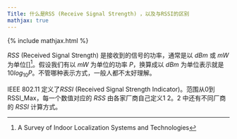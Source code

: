 ```yaml
---
Title: 什么是RSS (Receive Signal Strength) ，以及与RSSI的区别
mathjax: true
---
```

{% include mathjax.html %}

$\mathit{RSS}$ (Received Signal Strength) 是接收到的信号的功率，通常是以 $\mathit{dB}m$ 或 $mW$ 为单位[][^1]。假设我们有以 $mW$ 为单位的功率 $P$，换算成以 $\mathit{dB}m$ 为单位表示就是 $10 log_{10} P$。不管哪种表示方式，一般人都不太好理解。

IEEE 802.11 定义了$\mathit{RSSI}$ (Received Signal Strength Indicator)。范围从0到RSSI_Max，每一个数值对应的 $\mathit{RSS}$ 由各家厂商自己定义1 2。2 中还有不同厂商的 $\mathit{RSSI}$ 计算方式。

[^1]: A Survey of Indoor Localization Systems and Technologies
